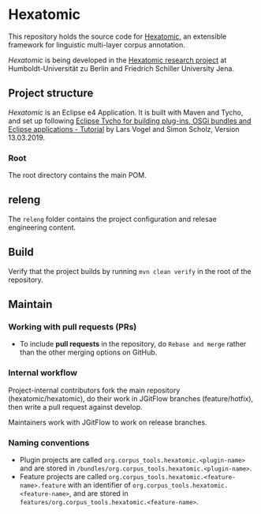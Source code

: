 # Hexatomic

This repository holds the source code for [Hexatomic](https://hexatomic.github.io/hexatomic), 
an extensible framework for linguistic multi-layer corpus annotation.

*Hexatomic* is being developed in the [Hexatomic research project](https://hexatomic.github.io)
at Humboldt-Universität zu Berlin and Friedrich Schiller University Jena.

## Project structure

*Hexatomic* is an Eclipse e4 Application. It is built with Maven and Tycho, and set
up following [Eclipse Tycho for building plug-ins, OSGi bundles and Eclipse applications - Tutorial](http://web.archive.org/web/20190801113418/https://www.vogella.com/tutorials/EclipseTycho/article.html) by 
Lars Vogel and Simon Scholz, Version 13.03.2019.

### Root

The root directory contains the main POM.

## releng

The `releng` folder contains the project configuration and
relesae engineering content.

## Build

Verify that the project builds by running `mvn clean verify` in the root of the repository.

## Maintain

### Working with pull requests (PRs)

- To include **pull requests** in the repository, do `Rebase and merge` rather than the other merging options on GitHub.

### Internal workflow

Project-internal contributors fork the main repository (hexatomic/hexatomic), do their work in JGitFlow
branches (feature/hotfix), then write a pull request against develop.

Maintainers work with JGitFlow to work on release branches.

### Naming conventions

- Plugin projects are called `org.corpus_tools.hexatomic.<plugin-name>` and are stored in `/bundles/org.corpus_tools.hexatomic.<plugin-name>`.
- Feature projects are called `org.corpus_tools.hexatomic.<feature-name>.feature` with an identifier of `org.corpus_tools.hexatomic.<feature-name>`, and 
are stored in `features/org.corpus_tools.hexatomic.<feature-name>`.